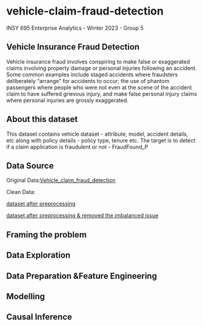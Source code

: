 # vehicle-claim-fraud-detection

INSY 695 Enterprise Analytics - Winter 2023 - Group 5

## Vehicle Insurance Fraud Detection
Vehicle insurance fraud involves conspiring to make false or exaggerated claims involving property damage or personal injuries following an accident. Some common examples include staged accidents where fraudsters deliberately “arrange” for accidents to occur; the use of phantom passengers where people who were not even at the scene of the accident claim to have suffered grievous injury, and make false personal injury claims where personal injuries are grossly exaggerated.

## About this dataset
This dataset contains vehicle dataset - attribute, model, accident details, etc along with policy details - policy type, tenure etc. The target is to detect if a claim application is fraudulent or not - FraudFound_P

## Data Source

Original Data:[Vehicle_claim_fraud_detection](https://www.kaggle.com/datasets/shivamb/vehicle-claim-fraud-detection)

Clean Data:

[dataset after preprocessing](https://github.com/McGill-MMA-EnterpriseAnalytics/vehicle-claim-fraud-detection/blob/main/data/cleaned_data.csv)

[dataset after preprocessing & removed the imbalanced issue](https://github.com/McGill-MMA-EnterpriseAnalytics/vehicle-claim-fraud-detection/blob/main/data/Fraud_sampledtrain.csv)

## Framing the problem

## Data Exploration

## Data Preparation &Feature Engineering

## Modelling

## Causal Inference
